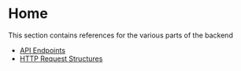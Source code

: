# Home

This section contains references for the various parts of the backend

- [API Endpoints](endpoint.md)
- [HTTP Request Structures](requests.md)